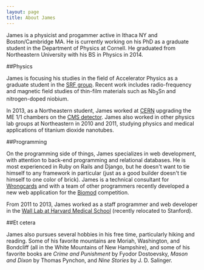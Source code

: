 ```yaml
---
layout: page
title: About James
---
```



James is a physicist and progammer active in Ithaca NY and Boston/Cambridge MA. He is currently working on his PhD as a graduate student in the Department of Physics at Cornell. He graduated from Northeastern University with his BS in Physics in 2014.


##Physics

James is focusing his studies in the field of Accelerator Physics as a graduate student in the [SRF group](https://www.classe.cornell.edu/Research/SRF/WebHome.html). Recent work includes radio-frequency and magnetic field studies of thin-film materials such as Nb<sub>3</sub>Sn and nitrogen-doped niobium.

In 2013, as a Northeastern student, James worked at [CERN](http://home.web.cern.ch/) upgrading the ME 1/1 chambers on the [CMS detector](http://cms.web.cern.ch/). James also worked in other physics lab groups at Northeastern in 2010 and 2011, studying physics and medical applications of titanium dioxide nanotubes.


##Programming

On the programming side of things, James specializes in web development, with attention to back-end programming and relational databases. He is most experienced in Ruby on Rails and Django, but he doesn't want to tie himself to any framework in particular (just as a good builder doesn't tie himself to one color of brick). James is a technical consultant for [Wrongcards](http://wrongcards.com) and with a team of other programmers recently developed a new web application for the [Biomod](http://www.biomod.net) competition.

From 2011 to 2013, James worked as a staff programmer and web developer in the [Wall Lab at Harvard Medical School](http://wall-lab.stanford.edu/) (recently relocated to Stanford).


##Et cetera

James also pursues several hobbies in his free time, particularly hiking and reading. Some of his favorite mountains are Moriah, Washington, and Bondcliff (all in the White Mountains of New Hampshire), and some of his favorite books are _Crime and Punishment_ by Fyodor Dostoevsky, _Mason and Dixon_ by Thomas Pynchon, and _Nine Stories_ by J. D. Salinger.